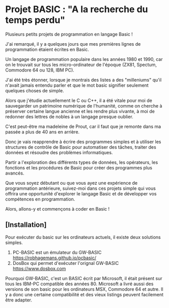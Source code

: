 # Projet BASIC : "A la recherche du temps perdu"
Plusieurs petits projets de programmation en langage Basic ! 

J'ai remarqué, il y a quelques jours que mes premières lignes de programmation étaient écrites en Basic.

Un langage de programmation populaire dans les années 1980 et 1990, car on le trouvait sur tous les micro-ordinateur de l'époque (ZX81, Spectum, Commodore 64 ou 128, IBM PC).

J'ai été très étonner, lorsque je montrais des listes a des "milleniums" qu'il n'avait jamais entendu parler et que le mot basic signifier seulement quelques choses de simple.

Alors que j'étudie actuellement le C ou C++, il a été vitale pour moi de sauvegarder un patrimoine numérique de l'humanité, comme on cherche à préserver certaine langue ancienne et les rendre plus vivante, à moi de redonner des lettres de nobles à un langage presque oublier.

C'est peut-être ma madeleine de Prout, car il faut que je remonte dans ma passée a plus de 40 ans en arrière.

Donc je vais reapprendre à écrire des programmes simples et à utiliser les structures de contrôle de Basic pour automatiser des tâches, traiter des données et résoudre des problèmes informatiques.

Partir a l'exploration des différents types de données, les opérateurs, les fonctions et les procédures de Basic pour créer des programmes plus avancés. 

Que vous soyez débutant ou que vous ayez une expérience de programmation antérieure, suivez-moi dans ces projets simple qui vous offrira une opportunité d'explorer le langage Basic et de développer vos compétences en programmation. 

Alors, allons-y et commençons à coder en Basic !

## [Installation]

Pour exécuter du basic sur les ordinateurs actuels, il existe deux solutions simples.
1. PC-BASIC est un émulateur du GW-BASIC
https://robhagemans.github.io/pcbasic/
2. DosBox qui permet d'exécuter l'orignal GW-BASIC
https://www.dosbox.com

Pourquoi GW-BASIC, c'est un BASIC écrit par Microsoft, il était présent sur tous les IBM-PC compatible des années 80. Microsoft a livré aussi des versions de son basic pour les ordinateurs MSX, Commodore 64 et autre. Il y a donc une certaine compatibilité et des vieux listings peuvent facilement être adapter.
